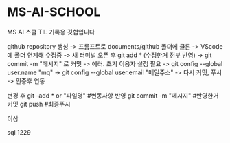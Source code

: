 # MS-AI-SCHOOL

MS AI 스쿨 TIL 기록용 깃헙입니다

github repository 생성 -> 프롬프트로 documents/github 폴더에 클론 -> VScode에 폴더 연계해 수정중 -> 새 터미널 오픈 후  git add * (수정한거 전부 반영) -> git commit -m "메시지" 로 커밋 -> 에러. 초기 이용자 설정 필요 -> git config --global user.name "mq" -> git config --global user.email  "메일주소" -> 다시 커밋, 푸시 -> 인증후 연동

변경 후 
git -add * or "파일명" #변동사항 반영
git commit -m "메시지" #반영한거 커밋
git push #최종푸시

이상

sql
1229
